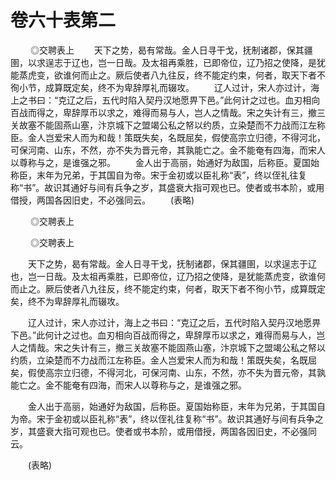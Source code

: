 # 卷六十表第二

 　　◎交聘表上 　　天下之势，曷有常哉。金人日寻干戈，抚制诸郡，保其疆圉，以求逞志于辽也，岂一日哉。及太祖再乘胜，已即帝位，辽乃招之使降，是犹能蒸虎变，欲谁何而止之。厥后使者八九往反，终不能定约束，何者，取天下者不徇小节，成算既定矣，终不为卑辞厚礼而辍攻。 　　辽人过计，宋人亦过计，海上之书曰：“克辽之后，五代时陷入契丹汉地愿畀下邑。”此何计之过也。血刃相向百战而得之，卑辞厚币以求之，难得而易与人，岂人之情哉。宋之失计有三，撤三关故塞不能固燕山塞，汴京城下之盟竭公私之帑以约质，立染楚而不力战而江左称臣。金人岂爱宋人而为和哉！策既失矣，名既屈矣，假使高宗立归德，不得河北，可保河南、山东，不然，亦不失为晋元帝，其孰能亡之。金不能奄有四海，而宋人以尊称与之，是谁强之邪。 　　金人出于高丽，始通好为敌国，后称臣。夏国始称臣，末年为兄弟，于其国自为帝。宋于金初或以臣礼称“表”，终以侄礼往复称“书”。故识其通好与间有兵争之岁，其盛衰大指可观也已。使者或书本阶，或用借授，两国各因旧史，不必强同云。 　　(表略)

 　　◎交聘表上

 　　◎交聘表上

　　天下之势，曷有常哉。金人日寻干戈，抚制诸郡，保其疆圉，以求逞志于辽也，岂一日哉。及太祖再乘胜，已即帝位，辽乃招之使降，是犹能蒸虎变，欲谁何而止之。厥后使者八九往反，终不能定约束，何者，取天下者不徇小节，成算既定矣，终不为卑辞厚礼而辍攻。

　　辽人过计，宋人亦过计，海上之书曰：“克辽之后，五代时陷入契丹汉地愿畀下邑。”此何计之过也。血刃相向百战而得之，卑辞厚币以求之，难得而易与人，岂人之情哉。宋之失计有三，撤三关故塞不能固燕山塞，汴京城下之盟竭公私之帑以约质，立染楚而不力战而江左称臣。金人岂爱宋人而为和哉！策既失矣，名既屈矣，假使高宗立归德，不得河北，可保河南、山东，不然，亦不失为晋元帝，其孰能亡之。金不能奄有四海，而宋人以尊称与之，是谁强之邪。

　　金人出于高丽，始通好为敌国，后称臣。夏国始称臣，末年为兄弟，于其国自为帝。宋于金初或以臣礼称“表”，终以侄礼往复称“书”。故识其通好与间有兵争之岁，其盛衰大指可观也已。使者或书本阶，或用借授，两国各因旧史，不必强同云。

　　(表略)